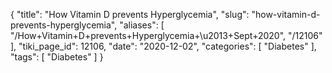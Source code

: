 {
    "title": "How Vitamin D prevents Hyperglycemia",
    "slug": "how-vitamin-d-prevents-hyperglycemia",
    "aliases": [
        "/How+Vitamin+D+prevents+Hyperglycemia+\u2013+Sept+2020",
        "/12106"
    ],
    "tiki_page_id": 12106,
    "date": "2020-12-02",
    "categories": [
        "Diabetes"
    ],
    "tags": [
        "Diabetes"
    ]
}